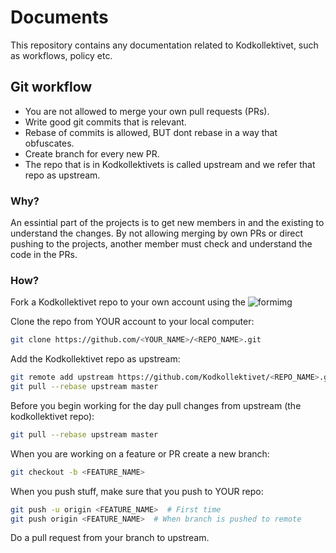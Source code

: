 # Documents

This repository contains any documentation related to
Kodkollektivet, such as workflows, policy etc.

## Git workflow

* You are not allowed to merge your own pull requests (PRs).
* Write good git commits that is relevant.
* Rebase of commits is allowed, BUT dont rebase in a way that obfuscates.
* Create branch for every new PR.
* The repo that is in Kodkollektivets is called upstream and we refer that repo as upstream.

### Why?

An essintial part of the projects is to get new members in and the existing to understand the changes.
By not allowing merging by own PRs or direct pushing to the projects, another member must check and understand the code in the PRs.


### How?

Fork a Kodkollektivet repo to your own account using the ![formimg](https://sammyk.s3.amazonaws.com/blog/images/2014-05-28/fork.png)



Clone the repo from YOUR account to your local computer:

```bash
git clone https://github.com/<YOUR_NAME>/<REPO_NAME>.git
```



Add the Kodkollektivet repo as upstream:

```bash
git remote add upstream https://github.com/Kodkollektivet/<REPO_NAME>.git
git pull --rebase upstream master
```



Before you begin working for the day pull changes from upstream (the kodkollektivet repo):

```bash
git pull --rebase upstream master
```



When you are working on a feature or PR create a new branch:

```bash
git checkout -b <FEATURE_NAME>
```



When you push stuff, make sure that you push to YOUR repo:

```bash
git push -u origin <FEATURE_NAME>  # First time
git push origin <FEATURE_NAME>  # When branch is pushed to remote
```



Do a pull request from your branch to upstream.

